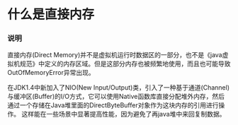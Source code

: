 # 什么是直接内存
### 说明
直接内存(Direct Memory)并不是虚拟机运行时数据区的一部分，也不是《java虚拟机规范》中定义的内存区域。但是这部分内存也被频繁地使用，而且也可能导致OutOfMemoryError异常出现。

在JDK1.4中新加入了NIO(New Input/Output)类，引入了一种基于通道(Channel)与缓冲区(Buffer)的I/O方式，它可以使用Native函数库直接分配堆外内存，然后通过一个存储在Java堆里面的DirectByteBuffer对象作为这块内存的引用进行操作。
这样能在一些场景中显著提高性能，因为避免了再java堆中来回复制数据。